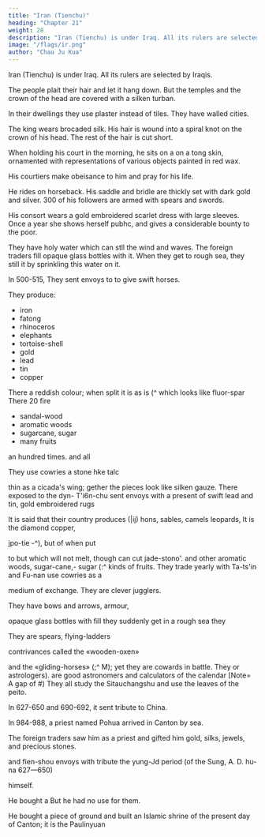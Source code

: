 ```yaml
---
title: "Iran (Tienchu)"
heading: "Chapter 21"
weight: 28
description: "Iran (Tienchu) is under Iraq. All its rulers are selected by Iraqis"
image: "/flags/ir.png"
author: "Chau Ju Kua"
---
```




Iran (Tienchu) is under Iraq. All its rulers are selected by Iraqis.

The people plait their hair and let it hang down. But the temples and the crown of the head are covered with a silken turban. 

In their dwellings they use plaster instead of tiles. They have walled cities. 

The king wears brocaded silk. His hair is wound into a spiral knot on the crown of his head. The rest of the hair is cut short. 

When holding his court in the morning, he sits on a on a tong skin, ornamented with representations of various objects painted in red wax. 


<!-- holding his court in the morning he
name
of an animal, of
tiles.
"When
tong
being
 -->


His courtiers make obeisance to him and pray for his life. 

He rides on horseback. His saddle and bridle are  thickly set with dark gold and silver.  300 of his followers are armed with spears and swords.

His consort wears a gold embroidered scarlet dress with large sleeves. Once a year she shows herself
pubhc, and gives a considerable bounty to the poor.

They have holy water which can stll the wind and waves. The foreign traders fill opaque glass bottles with it. When they get to rough sea, they still it by sprinkling this water on it. 

In 500-515, They sent envoys to to give swift horses. 

They produce:
- iron
- fatong
- rhinoceros
- elephants
- tortoise-shell
- gold
- lead
- tin
- copper

There
a reddish colour; when
split
it is as
is
(^
which looks like fluor-spar
There
20
fire

- sandal-wood
- aromatic woods
- sugarcane, sugar
- many fruits


an hundred times.
and all

They use cowries 
a stone hke
talc

thin as a cicada's wing;
gether the pieces look like silken gauze. There
exposed to the
dyn-
T'i6n-chu sent envoys with a present of swift
lead and tin, gold embroidered rugs

It is said that their country produces (|ij) hons, sables,
camels
leopards,
It is
the diamond
copper,

jpo-tie
-^), but of
when put

to
but which will not melt, though
can cut jade-stono'.
and other aromatic woods, sugar-cane,-
sugar (:^ kinds of fruits. They trade yearly with Ta-ts'in and
Fu-nan use cowries as a

medium of exchange. They are clever jugglers.

They have bows and arrows, armour,

opaque glass bottles with
fill
they suddenly get in a rough sea they

They are
spears, flying-ladders

contrivances called the «wooden-oxen»

and the «gliding-horses» (;^
M); yet they are cowards in battle. They
or astrologers).
are good astronomers and calculators of the calendar
[Note= A gap of
#)
They all study the Sitauchangshu and use the leaves of the peito. 

In 627-650 and 690-692, it sent tribute to China. 

In 984-988, a priest named Pohua arrived in Canton by sea. 


The foreign traders saw him as a priest and gifted him gold, silks, jewels, and precious stones. 

and fien-shou envoys with tribute
the yung-Jd period (of the Sung, A. D.
hu-na
627—650)

himself. 

He bought a
But he had no use for them. 

He bought a piece of ground and built an Islamic shrine 
of the present day 
of Canton; it is the Paulinyuan

<!-- Notes.
1)
ts'in.
The words
See supra
of Ta-ts'in,
The
rest of the
Chau Ju-kua
Chou
from
in brackets are substantially a quotation
p. 105.
paragraph seems original
-with
on Ta-
K'fl-fei's notes
our author. As in the account
has mixed up a good deal of information derived from earlier Chinese
sources and applying to India (T'ien-chu) generally, with the India of the Ta-ts'in people, or
regarding whose dependency on the oking of Ta-ts'in»
Christians,
or Baghdad) see supra p. 105.
The term T'i§n-chu,
as here used,
in the broad acceptation in which other Chinese writers use
principal divisions of India in other chapters.
of Madras,
It
it,
e.,
is not to be taken in all cases
for our author has described the
appears that Chau's T'i6n-chu was the coast
paragraphs of
at least so far as the first three
this
chapter are concerned; in the 10
rest of the chapter, derived nearly entirely from the T'ung-tifin and other Chinese authorities,
T'ien-chu must, I think, be understood in its
The manner
in which the king,
5
the patriarch of Antioch
(i.
broader meaning of India generally.
the head priest of the Christians, appointed by the
i. e.,
king of Ta-ts'in, dressed his hair might be looked upon as a strange anomaly, considering his
being deputed by the Syrian, or the Chaldaean, patriarch. But
Christian clergy followed the native custom in this respect.
phus Indus
(15 century?,
Assemani,
ib,,
439),
who
summa
It
appears that in India the 15
(III B, 337)
quotes Jose-
says «de Christianis Malabariae= Hi habent
non ferunt tonsuram, sed nonnihil capillorum
sacerdotes, levitas et hypodiaconos. Sacerdotes vero
in
it
Assemani
parte capitis habent= quod et faciunt Saraceni, Persae, Indi, Tartari et Sinenses.)}
might also appear strange that the metropolitan of the Christian church was allowed to 20
have a wife at
all;
but the history of Nestorian patriarchs shows that opinions on the question of
celibacy have changed a good deal. Certainly bishops could be married
(Barhebraeus,
op.
cit.,
and exceptions are even on record in the case of patriarchs, as in that of Babaeus
(498 503 A. D.), who was married and had sons and who «sanxit, ut ecclesiae ministJri universi
nuberent, nemine aut presbyterorum aut diaconorum sine uxore manente= haberentque singuli 25
II, 64, 70, 80),
—
propriam uxorem palam et publics secundum legis praescriptum= nee quisquam in posterum
(Mar Amr,
known as Thomas
with having had two wives, one of
caelibatum ia saeculari conversation! coleret, ut vitatur nempe peccandi periculum»
op.
cit., II,
21;
cf.
Assemani,
II, 408).
One
Cana, some time about the year 800 A.
whom was
of the early bishops of India,
1)., is
even credited
Assemani
B, 441 et seqq ) fills several pages of 30
modern Christians of the church of
St. Thomas, Captain Ch. Swanston says (J. E. A. S., II, '241)= «The celibacy of the priests
is with them rather a custom than a dogma= they admit, not only that it is not required by
Scripture, but also .its evil tendency and consequences; and in later years, some of them were
induced to marry by the influence and persuasion of the British authorities in Travanc6r, and a 35
marriage gift of four hundred rupees, presented by the sovereign of the country, to induce them
to return to the ancient usage of their forefathers, and to enter the nuptial state. The feeling of
his
held to be merely a concubine.
(III
erudition with the account of this legend. Of the
the church
is,
however, against
The Sung-shi,
490,s''
it.»
says that sometime between A. D. 984 and 988, there
capital of China an Indian priest
(^
with aPersian heretic called A-li-yen(|S^
f^
^ ^)-
M
^'^) called Yung-sM
(^
i^)
came
in
to the
company 40
Yung-shi said that his native land was called
Li-t6 (^Ij ^^= Lata of Masudi, was situated on the gulf of Cambay and was a part of the
kingdom of the Balhara). The sovereign of
his country bore the family
P^
3S. f^), his personal name was A-no-ni (^^
his cap was of gold and covered with all kinds of jewels.
(^ M.
j^). His
When
name
of Ya-lo-wu-to
clothes were yellow,
he went fofth h&rode on an 45
elephant or in a small sedan-chair, preceded by a great throng of people and to the sound of
conch shells and cymbals. When he visited the temples he made largess to the poor. His consort
whose name was Mahani
(
J^ g^ ^),
only appeared in public once a year,
when she bestowed
great bounty on the people.
The name
of this Indian priest
means «Time
been borne by a Brahman or a Buddhist;
it
ever-lasting, eternitya,
appears to
me
and could never have 50
highly probably that Yung-shi was aIj^l
INDIA.
113^
MalaLar Christian, as may also have been the Persian «heretic»
(^\> *^ who accompanied
him on his journey to China.
2) Quotation from Ch6u K'U-fcJ, in his notes on Ta-ts'in (see supra,
p. 108, note 9). The
holy water here referred to must he that taken from the well
Zemzem at Mecca. Ming-shi, in
its account of Mecca, says= «Behind the tomb of
Ma-ha-ma (Mohammed) there is a well, the water
of which is limpid and sweet. People who start on the sea
voyage use to take along with them
some water from this well, for it has the property of appeasing the waves in time
of storm
^)
when
sprinkled over thesea».
Bretschneider, Med..Eesearches,
II,
303. San-ts'ai-t'u-hui (Pi6n-i-tien,
G8 Sec. T'i6n-fang) attributes the same property to the water from the well of
Ishmael (o)
is the well Zemzem, according to mohammedan tradition.
lb jK0)) or Hagar's well, this
2)
The
portion of this paragraph in quotation
(see supra, p. IDS, note 14).
rhinoceros,
tortoise-shell,
Hou Han-shu,
gold,
ginger, black salt, fine cloth,
silver,
118,12»,
marks is taken from Tu Yu's T'ung-tien
mentions among the products of India elephants,
sugar
— Liang-shu, (^
copper, iron, lead and
handsome rugs
called t'a-tong
(j/^
dark gold,
it is brilliant.
When
isinglass.
skins), tortoise-
According
to
(ru-gs).
«Huo-ts'i,
it
adds,
is
(cloth?), po-iii
like talc, its colour is like
cleaved
..pieces look like silver gauzes. Huo-ts'i
20 may be
marmot (?
hemps
pepper,
says the usual
54,16*'
gold, silver, gold embroidered skin rugs, fine
garments and t'a-tong
(muslin), fine fur
j
^),
^),
tin,
ll exports from India were rhinoceros (horns), ivory, leopards (skins),
shell, huo-ts'i
fi
it is as thin as a cicada's wing; when put together the
appears to be a foreign word; the substance referred to
Porter Smith,
Contrib. mater, med., 129,
it is
lapis-lazuli.
paragraph was compiled from a number of earlier Chinese writers, largely from
T'ang-shu, 221A,i7 et seqq. According to tbe Nan-fang-ts'au-mu-chuang, I, 4, sM-mi is cane-
4) This
sugar. At the time that work was written, third century A. D., China got all her supply of sugar,
from Tongking and southern Indo-China, wTiere the sugar-cane appears to have been indigenous.
25 See de Candolle, Origine des plantes cultiv^es, 122 127. It was cultivate'd also in India as
early as the first or second century of our era, as we have seen by the reference made to it in
the Hou Han-shu in the previous note. By the sixth century its use must have been general in
^
—
Central Asia, for Sui-shu, 83, mentions that sugar came from various countries of Central Asia
and of the Sassanian empire. In the
30 Central China, at Yang-ch6u (iter
of
(i.
first
J>U
half of the seventh century the cane was cultivated in
in Kiang-su), but the Chinese did not
know
the process
making sugar. Somewhere about A. D. 637 the Eiriperor T'ai-tsung sent a mission to Magadha
e.. Central India) to learn the method of boiling sugar, and called the attention of his people
to the superiority of the Chinese cane. T'ang-shu, 221A,i9''.
At about the same time Htian-tsang mentioned among the
35 of India sha-t'ang (vl? /|© agranulated sugar») and
much sugar-cane
(^^ J0)
and produced
(or
sJi'i-mi.
He
articles of food of the people
Gandhara had
also stated that
exported [jH )sfe?-mi.
Si-yfi-ki, 2,lo^ 15*.
sugar and sugar-cane in ancient India, see Lassen, Indische Alterthumsk.,
I,
317
— On
et seqq.
makes mention of another kind of sugar, or product of sugar, called pan-mi
can find no explanation of this term which, literally translated, means «half-honey».
Concerning the remarks about, the trade relations of T'ien-chu, H6u Han-shu, 118,io''
Sui-shu, 83,
^
4i
40
)•
I
trade with Ta-ts'in, and Liang-shu, 54,17* stated that Central T'ien-chu
had much sea-trade with Ta-ts'in, An-si (Parthia), Fu-nan, Ji-nan and Kialu-chi (i. e., Indo-China
generally). Our author quotes from T'ang-shu, 22lA,i7''.
already referred to
45
era.
its
Cowries were not the only medium of exchange in India even in the
H6u Han-shu, 118,io'' states that the Indians used coins of gold and
10 to
1.
Hflan-tsang
says «in the
commerce of the country gold and
small pearls are the media of exchangea.
first
centuries of our
silver;
the ratio was
silver coins, cowries
Watters, On Yuan-chuang's
Travels,
1,
and
178.
The awooden ox» and the ((gliding horse» were, according to San-kuo-chii (Shu, 5,i3,i5),
invented in the third
contrivances for facilitating the transport of provisions of armies, and were
Header's Manual,
Chinese
Mayers,
Conf.
Liang.
Chu-ko
general
50 century by the great Chinese
ii-taur
Liang. I can find no explanation oifei-t'i, literally ((flying laddersn, or of
s.
v.
Chu-ko
literally ((earth roads, saps».


mean the «Siddbanta Book of Eules», and the work was
Alberuni says in his India (Sachau's translation, I, 153) «The book
Si-tan ehang-shu appears to
probably one on astronomy.
known among Muslims as Sindhind is called
crooked nor changing. By
books
as,
this
name they
by them [the Hindus] Siddhanta,
according to our opinions, do not come up to the
books of mathematical astronomy. They hare
On the usual, or
Watters, On Yuan-chwang's
five
e.,
straight, not
mark
of our so-called ZiJ,
i.
e.,
hand-
Siddhantas». See also Lassen, Indische Alter-
thumsk., IV, 621. orthodox, Buddhist sense of the word si-tan,
see Travels,
I,
i.
erery standard book on astronomy, even such
call
i.
155—159 and Eitel, Handbook,
e.,
a syllabary,
The
152.
text
a quotation from T'ang-shu 221^,25*, the characters missing in_our text can be supplied
10
from it. The passage reads as follows
is
^^^^ij^S^^^H^^^-
«They. are able astronomers and they study (the work called) Si-tan-ehang, erroneously called
(by the Chinese)
Fan
t'ien-fa
The H6u Han-shu,
(i.
e.,
118,12*
Indian Astronomy))).
and Liang-shu, 54,16* remarked on the Indians' cowardice and
weakness.
Pei-to (in Sanskrit patra, «a leafs) are the leaves of the borassus flabelliformis.
tsa-tsu, 18,7* says there are three kinds of jiei-lo tree in
called to-lo-p'o li-ch' a pei-to
patra «leaf of the tala
^
(^ ^ ]^
"fl
Magadha
Yu-yang- li
(Central India), the largest
M ^) which
is in
is
Sanskrit tala vrlcsa
tree.
The name of this priest, probably a transcription of Rahula, has often been used by
Buddhist monks it was the name of the son of the Buddha Gautama. The term hu, rendered 2*
5)
;
aforeigns,
is
sometimes applied to Indians (see Pei-won yttn-fu, 70A
usually used to designate the people of
s. v.
^ .^
"j^ ), though
Western Asia.
Sung-shi, 490,s'' has it that in the yung-hi period (A. D. 984—988, the same in which
Lo-hu-na came to Ts'aan-ch6u), Tzi-huan (^fe !^)> *' priest of Wei-ch6u
(^^ ^|>| ), came
back to China from the Western Regions with a foreign priest ("AH i@') by the name of Mi- 2S
tan-lo (0^ j^ ^^)"
India, and
-p
i.
e.,
They presented
to the
^
Emperor
letters
from the Prince
of Northern
^
(^
[i£)' Prince of the Diamond Throne
|^|J
Vajrasana, Buddhgaya). Mi-tan-lo is a transcription of Mitra, a common termination
also
from Na-lan-t'o
(^^
of Indian Buddhist names.

 -->